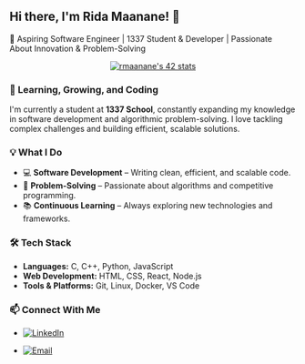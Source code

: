 ## Hi there, I'm Rida Maanane! 👋  

🎯 Aspiring Software Engineer | 1337 Student & Developer | Passionate About Innovation & Problem-Solving

<div align="center">
<a href="https://github.com/oakoudad/badge42"><img src="https://badge.mediaplus.ma/greenbinary/rmaanane" alt="rmaanane's 42 stats" /></a>
</div>

### 🚀 Learning, Growing, and Coding  
I'm currently a student at **1337 School**, constantly expanding my knowledge in software development and algorithmic problem-solving. I love tackling complex challenges and building efficient, scalable solutions.  

### 💡 What I Do  
- 💻 **Software Development** – Writing clean, efficient, and scalable code.  
- 🧩 **Problem-Solving** – Passionate about algorithms and competitive programming.  
- 📚 **Continuous Learning** – Always exploring new technologies and frameworks.  

### 🛠 Tech Stack  
- **Languages:** C, C++, Python, JavaScript  
- **Web Development:** HTML, CSS, React, Node.js  
- **Tools & Platforms:** Git, Linux, Docker, VS Code  

### 📫 Connect With Me  
- [![LinkedIn](https://img.shields.io/badge/LinkedIn-0A66C2?style=flat&logo=linkedin&logoColor=white)](https://www.linkedin.com/in/rida-maanane-838b06242/)  

- [![Email](https://img.shields.io/badge/Email-D14836?style=flat&logo=gmail&logoColor=white)](mailto:ridamaanane@gmail.com)


